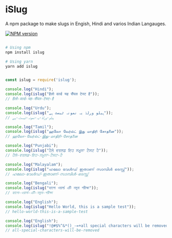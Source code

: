 
# iSlug

A npm package to make slugs in Engish, Hindi and varios Indian Langauges.

[![NPM version](https://badge.fury.io/js/badge-list.svg)](https://www.npmjs.com/package/islug)


```sh

# Using npm
npm install islug

# Using yarn
yarn add islug

```


```javascript

const islug = require('islug');

console.log("Hindi");
console.log(islug("हैलो वर्ल्ड यह सैंपल टेस्ट है"));
// हैलो-वर्ल्ड-यह-सैंपल-टेस्ट-है

console.log("Urdu");
console.log(islug("ہیلو ورلڈ یہ نمونہ ٹیسٹ ہے"));
// ہیلو-ورلڈ-یہ-نمونہ-ٹیسٹ-ہے 

console.log("Tamil");
console.log(islug("ஹலோ வேர்ல்ட் இது மாதிரி சோதனை"));
// ஹலோ-வேர்ல்ட்-இது-மாதிரி-சோதனை

console.log("Punjabi");
console.log(islug("ਹੈਲੋ ਵਰਲਡ ਇਹ ਨਮੂਨਾ ਟੈਸਟ ਹੈ"));
// ਹੈਲੋ-ਵਰਲਡ-ਇਹ-ਨਮੂਨਾ-ਟੈਸਟ-ਹੈ

console.log("Malayalam");
console.log(islug("ഹലോ വേൾഡ് ഇതാണ് സാമ്പിൾ ടെസ്റ്റ്"));
// ഹലോ-വേൾഡ്-ഇതാണ്-സാമ്പിൾ-ടെസ്റ്റ്

console.log("Bengali");
console.log(islug("হ্যালো ওয়ার্ল্ড এটি নমুনা পরীক্ষা"));
// হ্যালো-ওয়ার্ল্ড-এটি-নমুনা-পরীক্ষা

console.log("English");
console.log(islug("Hello World, this is a sample test"));
// hello-world-this-is-a-sample-test

console.log("English");
console.log(islug("!@#$%^&*()_-=+all special characters will be removed.][}{/>.<,;:"));
// all-special-characters-will-be-removed

```